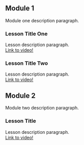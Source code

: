 ## Module 1
Module one description paragraph.

### Lesson Title One
Lesson description paragraph.   
[Link to video!](http://google.com)

### Lesson Title Two
Lesson description paragraph.     
[Link to video!](http://mit.edu)

## Module 2
Module two description paragraph.

### Lesson Title
Lesson description paragraph.     
[Link to video!](http://amazon.com)

